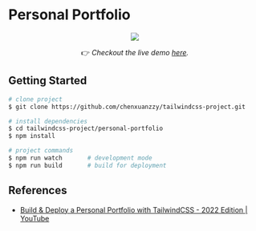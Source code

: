 # Personal Portfolio

<!-- demo screenshot -->
<div align="center">

  <img src="https://i.imgur.com/p3nURdC.gif" />

  👉️ _Checkout the live demo [here](https://chenxuanzzy.github.io/tailwindcss-project/Personal-Portofolio/dist/)._

</div>

## Getting Started

```bash
# clone project
$ git clone https://github.com/chenxuanzzy/tailwindcss-project.git

# install dependencies
$ cd tailwindcss-project/personal-portfolio
$ npm install

# project commands
$ npm run watch       # development mode
$ npm run build       # build for deployment
```

## References

- [Build & Deploy a Personal Portfolio with TailwindCSS - 2022 Edition | YouTube](https://www.youtube.com/watch?v=Vp6GC3jKG20)
